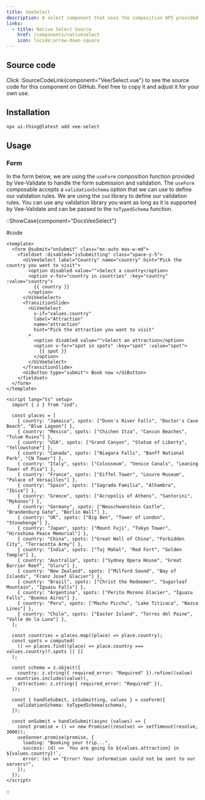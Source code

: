 ```yaml
---
title: VeeSelect
description: A select component that uses the composition API provided by Vee-Validate to perform validation.
links:
  - title: Native Select Source
    href: /components/nativeselect
    icon: lucide:arrow-down-square
---
```


## Source code

Click :SourceCodeLink{component="Vee/Select.vue"} to see the source code for this component on GitHub. Feel free to copy it and adjust it for your own use.

## Installation

```bash
npx ui-thing@latest add vee-select
```

## Usage

### Form

In the form below, we are using the `useForm` composition function provided by Vee-Validate to handle the form submission and validation. The `useForm` composable accepts a `validationSchema` option that we can use to define our validation rules. We are using the `zod` library to define our validation rules. You can use any validation library you want as long as it is supported by Vee-Validate and can be passed to the `toTypedSchema` function.

::ShowCase{component="DocsVeeSelect"}

#code

```vue [DocsVeeSelect.vue]
<template>
  <form @submit="onSubmit" class="mx-auto max-w-md">
    <fieldset :disabled="isSubmitting" class="space-y-5">
      <UiVeeSelect label="Country" name="country" hint="Pick the country you want to visit">
        <option disabled value="">Select a country</option>
        <option v-for="country in countries" :key="country" :value="country">
          {{ country }}
        </option>
      </UiVeeSelect>
      <TransitionSlide>
        <UiVeeSelect
          v-if="values.country"
          label="Attraction"
          name="attraction"
          hint="Pick the attraction you want to visit"
        >
          <option disabled value="">Select an attraction</option>
          <option v-for="spot in spots" :key="spot" :value="spot">
            {{ spot }}
          </option>
        </UiVeeSelect>
      </TransitionSlide>
      <UiButton type="submit"> Book now </UiButton>
    </fieldset>
  </form>
</template>

<script lang="ts" setup>
  import { z } from "zod";

  const places = [
    { country: "Jamaica", spots: ["Dunn's River Falls", "Doctor's Cave Beach", "Blue Lagoon"] },
    { country: "Mexico", spots: ["Chichen Itza", "Cancun Beaches", "Tulum Ruins"] },
    { country: "USA", spots: ["Grand Canyon", "Statue of Liberty", "Yellowstone"] },
    { country: "Canada", spots: ["Niagara Falls", "Banff National Park", "CN Tower"] },
    { country: "Italy", spots: ["Colosseum", "Venice Canals", "Leaning Tower of Pisa"] },
    { country: "France", spots: ["Eiffel Tower", "Louvre Museum", "Palace of Versailles"] },
    { country: "Spain", spots: ["Sagrada Familia", "Alhambra", "Ibiza"] },
    { country: "Greece", spots: ["Acropolis of Athens", "Santorini", "Mykonos"] },
    { country: "Germany", spots: ["Neuschwanstein Castle", "Brandenburg Gate", "Berlin Wall"] },
    { country: "UK", spots: ["Big Ben", "Tower of London", "Stonehenge"] },
    { country: "Japan", spots: ["Mount Fuji", "Tokyo Tower", "Hiroshima Peace Memorial"] },
    { country: "China", spots: ["Great Wall of China", "Forbidden City", "Terracotta Army"] },
    { country: "India", spots: ["Taj Mahal", "Red Fort", "Golden Temple"] },
    { country: "Australia", spots: ["Sydney Opera House", "Great Barrier Reef", "Uluru"] },
    { country: "New Zealand", spots: ["Milford Sound", "Bay of Islands", "Franz Josef Glacier"] },
    { country: "Brazil", spots: ["Christ the Redeemer", "Sugarloaf Mountain", "Iguazu Falls"] },
    { country: "Argentina", spots: ["Perito Moreno Glacier", "Iguazu Falls", "Buenos Aires"] },
    { country: "Peru", spots: ["Machu Picchu", "Lake Titicaca", "Nazca Lines"] },
    { country: "Chile", spots: ["Easter Island", "Torres del Paine", "Valle de la Luna"] },
  ];

  const countries = places.map((place) => place.country);
  const spots = computed(
    () => places.find((place) => place.country === values.country)?.spots || []
  );

  const schema = z.object({
    country: z.string({ required_error: "Required" }).refine((value) => countries.includes(value)),
    attraction: z.string({ required_error: "Required" }),
  });

  const { handleSubmit, isSubmitting, values } = useForm({
    validationSchema: toTypedSchema(schema),
  });

  const onSubmit = handleSubmit(async (values) => {
    const promise = () => new Promise((resolve) => setTimeout(resolve, 3000));
    useSonner.promise(promise, {
      loading: "Booking your trip...",
      success: (d) => `You are going to ${values.attraction} in ${values.country}!`,
      error: (e) => "Error! Your information could not be sent to our servers!",
    });
  });
</script>
```

::
